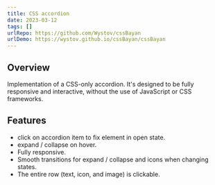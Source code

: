 ```yaml
---
title: CSS accordion
date: 2023-03-12
tags: []
urlRepo: https://github.com/Wystov/cssBayan
urlDemo: https://wystov.github.io/cssBayan/cssBayan
---
```


## Overview

Implementation of a CSS-only accordion. It's designed to be fully responsive and interactive, without the use of JavaScript or CSS frameworks.

## Features

- click on accordion item to fix element in open state.
- expand / collapse on hover.
- Fully responsive.
- Smooth transitions for expand / collapse and icons when changing states.
- The entire row (text, icon, and image) is clickable.
